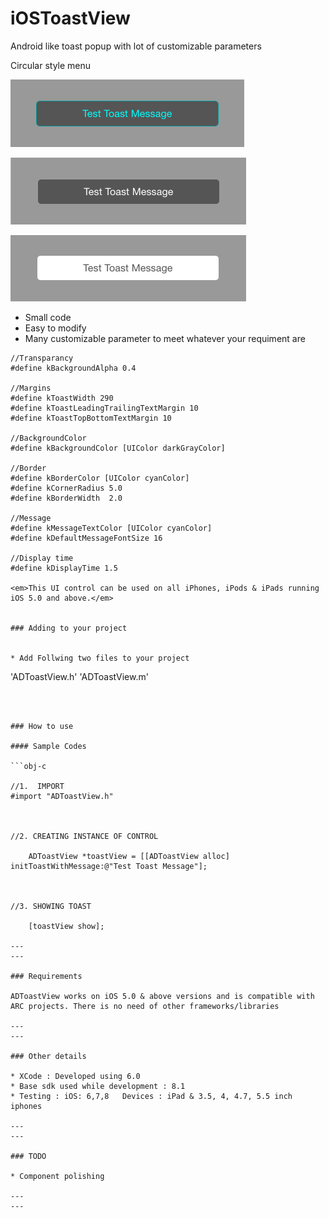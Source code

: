 # iOSToastView
Android like toast popup with lot of customizable parameters


Circular style menu


![      ](\1.png "") 


![      ](\2.png "") 


![      ](\3.png "") 


* Small code 
* Easy to modify 
* Many customizable parameter to meet whatever your requiment are

```obj-c
//Transparancy
#define kBackgroundAlpha 0.4

//Margins
#define kToastWidth 290
#define kToastLeadingTrailingTextMargin 10
#define kToastTopBottomTextMargin 10

//BackgroundColor
#define kBackgroundColor [UIColor darkGrayColor]

//Border
#define kBorderColor [UIColor cyanColor]
#define kCornerRadius 5.0
#define kBorderWidth  2.0

//Message
#define kMessageTextColor [UIColor cyanColor]
#define kDefaultMessageFontSize 16

//Display time
#define kDisplayTime 1.5

<em>This UI control can be used on all iPhones, iPods & iPads running iOS 5.0 and above.</em>


### Adding to your project


* Add Follwing two files to your project

```
'ADToastView.h'
'ADToastView.m'
```



### How to use

#### Sample Codes

```obj-c

//1.  IMPORT
#import "ADToastView.h"



//2. CREATING INSTANCE OF CONTROL

    ADToastView *toastView = [[ADToastView alloc] initToastWithMessage:@"Test Toast Message"];



//3. SHOWING TOAST

    [toastView show];

---
---

### Requirements

ADToastView works on iOS 5.0 & above versions and is compatible with ARC projects. There is no need of other frameworks/libraries

---
---

### Other details

* XCode : Developed using 6.0
* Base sdk used while development : 8.1
* Testing : iOS: 6,7,8   Devices : iPad & 3.5, 4, 4.7, 5.5 inch iphones

---
---

### TODO

* Component polishing

---
---
